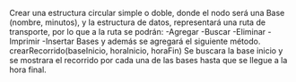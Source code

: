 Crear una estructura circular simple o doble, donde el nodo será una Base (nombre, minutos), y la estructura de datos, representará una ruta de transporte, por lo que a la ruta se podrán:
-Agregar
-Buscar
-Eliminar
-Imprimir
-Insertar
Bases y además se agregará el siguiente método.
crearRecorrido(baseInicio, horaInicio, horaFin)
Se buscara la base inicio y se mostrara el recorrido por cada una de las bases hasta que se llegue a la hora final.
